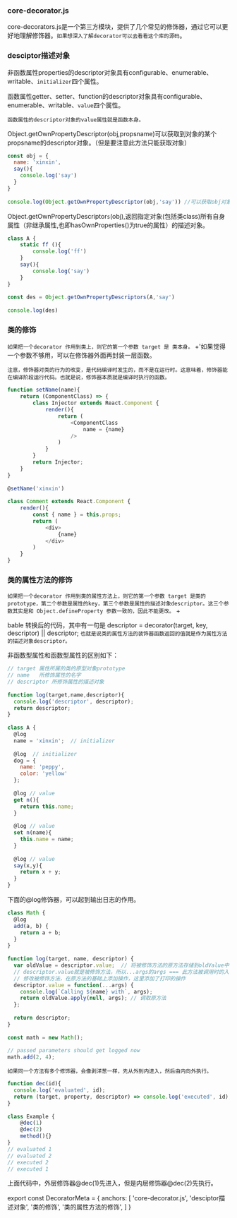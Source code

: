 ### core-decorator.js
core-decorators.js是一个第三方模块，提供了几个常见的修饰器，通过它可以更好地理解修饰器。`如果想深入了解decorator可以去看看这个库的源码`。

### desciptor描述对象
 
非函数属性properties的descriptor对象具有configurable、enumerable、writable、`initializer`四个属性。 
 
函数属性getter、setter、function的descriptor对象具有configurable、enumerable、writable、`value`四个属性。 
 
`函数属性的descriptor对象的value属性就是函数本身。` 
 
Object.getOwnPropertyDescriptor(obj,propsname)可以获取到对象的某个propsname的descriptor对象。（但是要注意此方法只能获取对象） 
 
``` js 
const obj = { 
  name: 'xinxin', 
  say(){ 
    console.log('say') 
  } 
} 
 
console.log(Object.getOwnPropertyDescriptor(obj,'say')) //可以获取obj对象的say属性的descriptor对象 
``` 
 
Object.getOwnPropertyDescriptor`s`(obj),返回指定对象(包括类class)所有自身属性（非继承属性,也即hasOwnProperties()为true的属性）的描述对象。 
 
``` js 
class A { 
    static ff (){ 
        console.log('ff') 
    } 
    say(){ 
        console.log('say') 
    } 
} 
 
const des = Object.getOwnPropertyDescriptors(A,'say') 
 
console.log(des)  
```

### 类的修饰
`如果把一个decorator 作用到类上，则它的第一个参数 target 是 类本身。`
 +'如果觉得一个参数不够用，可以在修饰器外面再封装一层函数。 
 
`注意，修饰器对类的行为的改变，是代码编译时发生的，而不是在运行时。这意味着，修饰器能在编译阶段运行代码。也就是说，修饰器本质就是编译时执行的函数。` 
 
``` js  
function setName(name){ 
    return (ComponentClass) => { 
        class Injector extends React.Component { 
            render(){ 
                return ( 
                    <ComponentClass  
                        name = {name} 
                    /> 
                ) 
            } 
        } 
        return Injector; 
    } 
} 
 
@setName('xinxin') 
 
class Comment extends React.Component { 
    render(){ 
        const { name } = this.props; 
        return ( 
            <div> 
                {name} 
            </div>  
        ) 
    } 
} 
```

### 类的属性方法的修饰
`如果把一个decorator 作用到类的属性方法上，则它的第一个参数 target 是类的prototype，第二个参数是属性的key，第三个参数是属性的描述对象descriptor。这三个参数其实是和 Object.defineProperty 参数一致的，因此不能更改。` +
 
bable 转换后的代码，其中有一句是 descriptor = decorator(target, key, descriptor) || descriptor; `也就是说类的属性方法的装饰器函数返回的值就是作为属性方法的描述对象descriptor。` 
 
非函数型属性和函数型属性的区别如下： 
``` js 
// target 属性所属的类的原型对象prototype 
// name   所修饰属性的名字 
// descriptor 所修饰属性的描述对象 
 
function log(target,name,descriptor){ 
  console.log('descriptor', descriptor); 
  return descriptor; 
} 
 
class A { 
  @log 
  name = 'xinxin';  // initializer 
 
  @log  // initializer 
  dog = { 
    name: 'peppy', 
    color: 'yellow' 
  }; 
 
  @log // value 
  get n(){ 
    return this.name; 
  } 
 
  @log // value 
  set n(name){ 
    this.name = name; 
  } 
 
  @log // value 
  say(x,y){ 
    return x + y; 
  } 
} 
``` 
 
下面的@log修饰器，可以起到输出日志的作用。 
 
``` js 
class Math { 
  @log 
  add(a, b) { 
    return a + b; 
  } 
} 
 
function log(target, name, descriptor) { 
  var oldValue = descriptor.value;  // 将被修饰方法的原方法存储到oldValue中 
  // descriptor.value就是被修饰方法，所以...args的args === 此方法被调用时的入参。 
  // 修改被修饰方法，在原方法的基础上添加操作，这里添加了打印的操作 
  descriptor.value = function(...args) {   
    console.log(`Calling ${name} with`, args); 
    return oldValue.apply(null, args); // 调取原方法 
  }; 
 
  return descriptor; 
} 
 
const math = new Math(); 
 
// passed parameters should get logged now 
math.add(2, 4); 
``` 
`如果同一个方法有多个修饰器，会像剥洋葱一样，先从外到内进入，然后由内向外执行。` 
``` js 
function dec(id){ 
  console.log('evaluated', id); 
  return (target, property, descriptor) => console.log('executed', id); 
} 
 
class Example { 
    @dec(1) 
    @dec(2) 
    method(){} 
} 
// evaluated 1 
// evaluated 2 
// executed 2 
// executed 1 
``` 
上面代码中，外层修饰器@dec(1)先进入，但是内层修饰器@dec(2)先执行。


export const DecoratorMeta = {
  anchors: [
    'core-decorator.js',
    'desciptor描述对象',
    '类的修饰',
    '类的属性方法的修饰',
  ]
}
